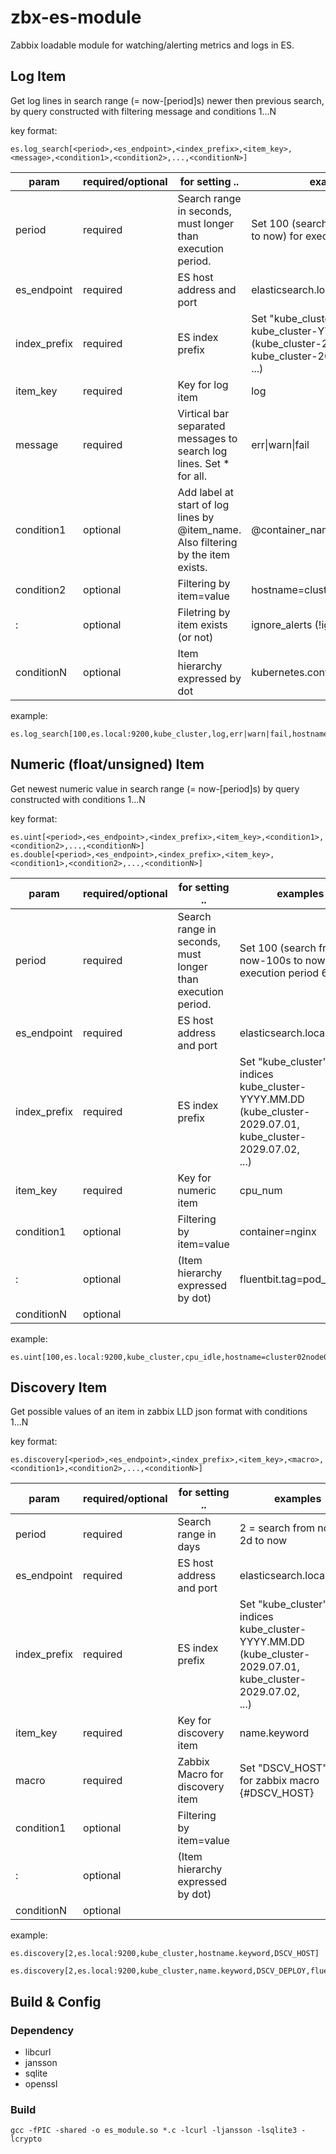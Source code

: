 # zbx-es-module
Zabbix loadable module for watching/alerting metrics and logs in ES.

## Log Item
Get log lines in search range (= now-[period]s) newer then previous search, by query constructed with filtering message and conditions 1...N

key format:
```
es.log_search[<period>,<es_endpoint>,<index_prefix>,<item_key>,<message>,<condition1>,<condition2>,...,<conditionN>]
```
|param|required/optional|for setting ..|examples|
|---|---|---|---|
|period|required|Search range in seconds, must longer than execution period.|Set 100 (search from now-100s to now) for execution period 60s.|
|es_endpoint|required|ES host address and port|elasticsearch.local:9200|
|index_prefix|required|ES index prefix|Set "kube_cluster" for indices <br>kube_cluster-YYYY.MM.DD<br>(kube_cluster-2029.07.01,<br>kube_cluster-2029.07.02,<br>...)|
|item_key|required|Key for log item|log|
|message|required|Virtical bar separated messages to search log lines. Set * for all.|err&#124;warn&#124;fail|
|condition1|optional|Add label at start of log lines by @item_name. Also filtering by the item exists.|@container_name|
|condition2|optional|Filtering by item=value|hostname=cluster01m1|
|:|optional|Filetring by item exists (or not)|ignore_alerts (!ignore_alerts)|
|conditionN|optional|Item hierarchy expressed by dot|kubernetes.container_name=nginx|

example:  
```
es.log_search[100,es.local:9200,kube_cluster,log,err|warn|fail,hostname=cluster02w1,log_name=/var/log/syslog]
```

## Numeric (float/unsigned) Item

Get newest numeric value in search range (= now-[period]s) by query constructed with conditions 1...N

key format:
```
es.uint[<period>,<es_endpoint>,<index_prefix>,<item_key>,<condition1>,<condition2>,...,<conditionN>]
es.double[<period>,<es_endpoint>,<index_prefix>,<item_key>,<condition1>,<condition2>,...,<conditionN>]
```
|param|required/optional|for setting ..|examples|
|---|---|---|---|
|period|required|Search range in seconds, must longer than execution period.|Set 100 (search from now-100s to now) for execution period 60s.|
|es_endpoint|required|ES host address and port|elasticsearch.local:9200|
|index_prefix|required|ES index prefix|Set "kube_cluster" for indices <br>kube_cluster-YYYY.MM.DD<br>(kube_cluster-2029.07.01,<br>kube_cluster-2029.07.02,<br>...)|
|item_key|required|Key for numeric item|cpu_num|
|condition1|optional|Filtering by item=value|container=nginx|
|:|optional|(Item hierarchy expressed by dot)|fluentbit.tag=pod_metrics|
|conditionN|optional||||

example:  
```
es.uint[100,es.local:9200,kube_cluster,cpu_idle,hostname=cluster02node01]
```

## Discovery Item

Get possible values of an item in zabbix LLD json format with conditions 1...N

key format:
```
es.discovery[<period>,<es_endpoint>,<index_prefix>,<item_key>,<macro>,<condition1>,<condition2>,...,<conditionN>]
```
|param|required/optional|for setting ..|examples|
|---|---|---|---|
|period|required|Search range in days|2 = search from now-2d to now|
|es_endpoint|required|ES host address and port|elasticsearch.local:9200|
|index_prefix|required|ES index prefix|Set "kube_cluster" for indices <br>kube_cluster-YYYY.MM.DD<br>(kube_cluster-2029.07.01,<br>kube_cluster-2029.07.02,<br>...)|
|item_key|required|Key for discovery item|name.keyword|
|macro|required|Zabbix Macro for discovery item|Set "DSCV_HOST"<br>for zabbix macro {#DSCV_HOST}|
|condition1|optional|Filtering by item=value||
|:|optional|(Item hierarchy expressed by dot)||
|conditionN|optional||||

example:  
```
es.discovery[2,es.local:9200,kube_cluster,hostname.keyword,DSCV_HOST]

es.discovery[2,es.local:9200,kube_cluster,name.keyword,DSCV_DEPLOY,fluentbit.tag=apps.deployments]
```

## Build & Config

### Dependency
- libcurl
- jansson
- sqlite
- openssl

### Build
```
gcc -fPIC -shared -o es_module.so *.c -lcurl -ljansson -lsqlite3 -lcrypto
```
